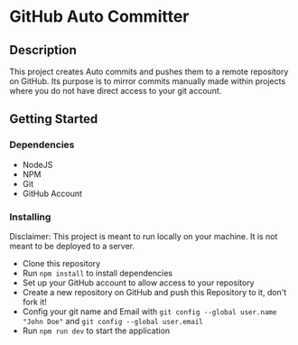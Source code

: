 # GitHub Auto Committer

## Description

This project creates Auto commits and pushes them to a remote repository on GitHub.
Its purpose is to mirror commits manually made within projects where you do not have direct access to your git account.

## Getting Started

### Dependencies

* NodeJS
* NPM
* Git
* GitHub Account

### Installing

Disclaimer: This project is meant to run locally on your machine. It is not meant to be deployed to a server.

* Clone this repository
* Run `npm install` to install dependencies
* Set up your GitHub account to allow access to your repository
* Create a new repository on GitHub and push this Repository to it, don't fork it!
* Config your git name and Email with `git config --global user.name "John Doe"` and `git config --global user.email`
* Run `npm run dev` to start the application
